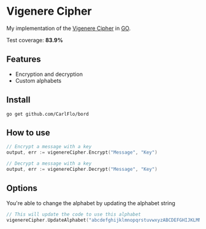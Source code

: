 # Vigenere Cipher

My implementation of the [Vigenere Cipher](https://en.wikipedia.org/wiki/Vigen%C3%A8re_cipher) in [GO](https://golang.org/).

Test coverage: **83.9%**

## Features

- Encryption and decryption
- Custom alphabets

## Install

```
go get github.com/CarlFlo/bord
```

## How to use

```go
// Encrypt a message with a key
output, err := vigenereCipher.Encrypt("Message", "Key")

// Decrypt a message with a key
output, err := vigenereCipher.Decrypt("Message", "Key")
```

## Options

You're able to change the alphabet by updating the alphabet string

```go
// This will update the code to use this alphabet
vigenereCipher.UpdateAlphabet("abcdefghijklmnopqrstuvwxyzABCDEFGHIJKLMNOPQRSTUVWXYZ0123456789 ?!:;.,-_<>*'|=+{}()[]&#@/%\"")
```
